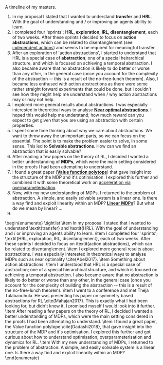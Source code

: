 A timeline of my masters.

1. In my proposal I stated that I wanted to understand __transfer__ and __HRL__. With the goal of understanding and / or improving an agents ability to learn.
2. I completed four 'sprints'; __HRL, exploration, IRL, disentanglement__, each of two weeks. After these sprints I decided to focus on __action abstractions__, which can be related to disentanglement (see [independent actions](http://willwhitney.com/assets/papers/Disentangling.video.with.independent.prediction.pdf)) and seems to be required for meaningful transfer.
4. After an exploration of 'action abstractions', I started to understand that HRL is a special case of __abstraction__; one of a special heirarchical structure, and which is focused on achieving a temporal abstraction. I also became aware that no abstraction is likely to do better or worse than any other, in the general case (once you account for the complexity of the abstraction -- this is a result of the no-free-lunch theorem). Also, I became less enthused with action abstractions as there were some rather straight forward experiments that could be done, but I couldn't see how they might help me understand when / why action abstractions may or may not help.
5. I explored more general results about abstractions. I was especially interested in theoretical ways to analyse __[Near optimal abstractions](https://arxiv.org/abs/1701.04113)__. I hoped this would help me understand; how much reward can you expect to get given that you are using an abstraction with certain properties.
6. I spent some time thinking about why we care about abstractions. We want to throw away the unimportant parts, so we can focus on the essential. The point is to make the problem easier to solve, in some sense. This led to __Solvable abstractions__. How can we find an abstraction that is easily solvable?
7. After reading a few papers on the theory of RL, I decided I wanted a better understanding of __MDPs__, which were the main setting considered in the proofs I had been attempting to understand.
8. I found a great paper (__[Value function polytope](https://arxiv.org/abs/1901.11524)__) that gave insight into the structure of the MDP and it's optimisation. I explored this further and combined it with some theoretical work on [acceleration via overparameterisation](https://arxiv.org/abs/1802.06509).
9. Now, with my new understanding of MDPs, I returned to the problem of abstraction. A simple, and easily solvable system is a linear one. Is there a way find and exploit linearity within an MDP? __[Linear MDPs](https://www.pnas.org/content/106/28/11478)__? But what do we mean by linear? ...
10.



\begin{enumerate}
  \tightlist
  \item In my proposal I stated that I wanted to understand \textit{transfer} and \textit{HRL}. With the goal of understanding and / or improving an agents ability to learn.
  \item I completed four 'sprints'; \textit{HRL, exploration, IRL, disentanglement}, each of two weeks. After these sprints I decided to focus on \textit{action abstractions},
  which can be related to disentanglement.
  \item I explored more general results about abstractions. I was especially interested in theoretical ways to analyse MDPs such as near optimality \cite{Abel2017}.
  \item Something about action abstractions.
  \item I understood that HRL is a special case of abstraction; one of a special hierarchical structure, and which is focused on achieving a temporal abstraction. I also became aware that no abstraction is likely to do better or worse than any other, in the general case (once you account for the complexity of building the abstraction -- this is a result of the no-free-lunch theorem).
  \item I went to a conference and met Theja Tulabandhula. He was presenting his paper on symmetry based abstractions for RL \cite{Mahajan2017}. This is exactly what I had been looking for, but didn't know it. I promised myself I would look into it further.
  \item After reading a few papers on the theory of RL, I decided I wanted a better understanding of MDPs, which were the main setting considered in the proofs I had been attempting to understand.
  \item I found a great paper, the Value function polytope \cite{Dadashi2018}, that gave insight into the structure of the MDP and it's optimisation. I explored this further and got curious about how to understand optimisation, overparameterisation and dynamics for RL.
  \item With my new understanding of MDPs, I returned to the problem of abstraction. A simple, and easily solvable system is a linear one. Is there a way find and exploit linearity within an MDP?
\end{enumerate}
